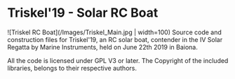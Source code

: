 # Triskel'19 - Solar RC Boat
![Triskel RC Boat](/Images/Triskel_Main.jpg | width=100)
Source code and construction files for Triskel'19, an RC solar boat, contender in the IV Solar Regatta by Marine Instruments, held on June 22th 2019 in Baiona.

All the code is licensed under GPL V3 or later. The Copyright of the included libraries, belongs to their respective authors.
